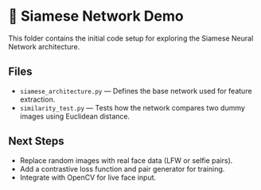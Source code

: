 # 🧠 Siamese Network Demo

This folder contains the initial code setup for exploring the Siamese Neural Network architecture.

## Files

- `siamese_architecture.py` — Defines the base network used for feature extraction.
- `similarity_test.py` — Tests how the network compares two dummy images using Euclidean distance.

## Next Steps

- Replace random images with real face data (LFW or selfie pairs).
- Add a contrastive loss function and pair generator for training.
- Integrate with OpenCV for live face input.

